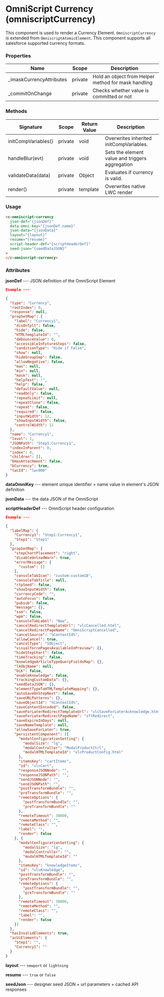 # OmniScript Currency (omniscriptCurrency)

This component is used to render a Currency Element. `OmniscriptCurrency` is extended from `OmniscriptAtomicElement`. This component supports all salesforce supported currency formats.

### Properties

| Name                      | Scope   | Description                                         |
| ------------------------- | ------- | --------------------------------------------------- |
| \_imaskCurrencyAttributes | private | Hold an object from Helper method for mask handling |
| \_commitOnChange          | private | Checks whether value is committed or not            |

### Methods

| Signature           | Scope   | Return Value | Description                                     |
| ------------------- | ------- | ------------ | ----------------------------------------------- |
| initCompVariables() | private | void         | Overwrites inherited initCompVariables.         |
| handleBlur(evt)     | private | void         | Sets the element value and triggers aggregation |
| validateData(data)  | private | Object       | Evaluates if currency is valid.                 |
| render()            | private | template     | Overwrites native LWC render                    |

### Usage

```html
<c-omniscript-currency
  json-def="{jsonDef}"
  data-omni-key="{jsonDef.name}"
  json-data="{jsonData}"
  layout="{layout}"
  resume="{resume}"
  script-header-def="{scriptHeaderDef}"
  seed-json="{seedDataJSON}"
>
</c-omniscript-currency>
```

### Attributes

**jsonDef** --- JSON definition of the OmniScript Element

```json
Example ---

{
  "type": "Currency",
  "rootIndex": 0,
  "response": null,
  "propSetMap": {
    "label": "Currency1",
    "disOnTplt": false,
    "hide": false,
    "HTMLTemplateId": "",
    "debounceValue": 0,
    "accessibleInFutureSteps": false,
    "conditionType": "Hide if False",
    "show": null,
    "hideGroupSep": false,
    "allowNegative": false,
    "max": null,
    "min": null,
    "mask": null,
    "helpText": "",
    "help": false,
    "defaultValue": null,
    "readOnly": false,
    "repeatLimit": null,
    "repeatClone": false,
    "repeat": false,
    "required": false,
    "inputWidth": 12,
    "showInputWidth": false,
    "controlWidth": 12
  },
  "name": "Currency1",
  "level": 1,
  "JSONPath": "Step1:Currency1",
  "indexInParent": 0,
  "index": 0,
  "children": [],
  "bHasAttachment": false,
  "bCurrency": true,
  "lwcId": "lwc000"
}
```

**dataOmniKey** --- element unique identifier = name value in element's JSON definition

**jsonData** --- the data JSON of the OmniScript

**scriptHeaderDef** --- OmniScript header configuration

```json
Example ---

{
  "labelMap": {
    "Currency1": "Step1:Currency1",
    "Step1": "Step1"
  },
  "propSetMap": {
    "stepChartPlacement": "right",
    "disableUnloadWarn": true,
    "errorMessage": {
      "custom": []
    },
    "consoleTabIcon": "custom:custom18",
    "consoleTabTitle": null,
    "rtpSeed": false,
    "showInputWidth": false,
    "currencyCode": "",
    "autoFocus": false,
    "pubsub": false,
    "message": {},
    "ssm": false,
    "wpm": false,
    "consoleTabLabel": "New",
    "cancelRedirectTemplateUrl": "vlcCancelled.html",
    "cancelRedirectPageName": "OmniScriptCancelled",
    "cancelSource": "%ContextId%",
    "allowCancel": true,
    "cancelType": "SObject",
    "visualforcePagesAvailableInPreview": {},
    "hideStepChart": false,
    "timeTracking": false,
    "knowledgeArticleTypeQueryFieldsMap": {},
    "lkObjName": null,
    "bLK": false,
    "enableKnowledge": false,
    "trackingCustomData": {},
    "seedDataJSON": {},
    "elementTypeToHTMLTemplateMapping": {},
    "autoSaveOnStepNext": false,
    "saveURLPatterns": {},
    "saveObjectId": "%ContextId%",
    "saveContentEncoded": false,
    "saveForLaterRedirectTemplateUrl": "vlcSaveForLaterAcknowledge.html",
    "saveForLaterRedirectPageName": "sflRedirect",
    "saveExpireInDays": null,
    "saveNameTemplate": null,
    "allowSaveForLater": true,
    "persistentComponent": [{
      "modalConfigurationSetting": {
        "modalSize": "lg",
        "modalController": "ModalProductCtrl",
        "modalHTMLTemplateId": "vlcProductConfig.html"
      },
      "itemsKey": "cartItems",
      "id": "vlcCart",
      "responseJSONNode": "",
      "responseJSONPath": "",
      "sendJSONNode": "",
      "sendJSONPath": "",
      "postTransformBundle": "",
      "preTransformBundle": "",
      "remoteOptions": {
        "postTransformBundle": "",
        "preTransformBundle": ""
      },
      "remoteTimeout": 30000,
      "remoteMethod": "",
      "remoteClass": "",
      "label": "",
      "render": false
    }, {
      "modalConfigurationSetting": {
        "modalSize": "lg",
        "modalController": "",
        "modalHTMLTemplateId": ""
      },
      "itemsKey": "knowledgeItems",
      "id": "vlcKnowledge",
      "postTransformBundle": "",
      "preTransformBundle": "",
      "remoteOptions": {
        "postTransformBundle": "",
        "preTransformBundle": ""
      },
      "remoteTimeout": 30000,
      "remoteMethod": "",
      "remoteClass": "",
      "label": "",
      "render": false
    }]
  },
  "hasInvalidElements": true,
  "acUiElements": {
    "Step1": "",
    "Currency1": ""
  }
}
```

**layout** --- `newport` or `lightning`

**resume** --- `true` or `false`

**seedJson** --- designer seed JSON + url parameters + cached API responses
